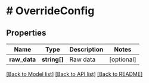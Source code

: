 # # OverrideConfig

## Properties

Name | Type | Description | Notes
------------ | ------------- | ------------- | -------------
**raw_data** | **string[]** | Raw data | [optional]

[[Back to Model list]](../../README.md#models) [[Back to API list]](../../README.md#endpoints) [[Back to README]](../../README.md)

